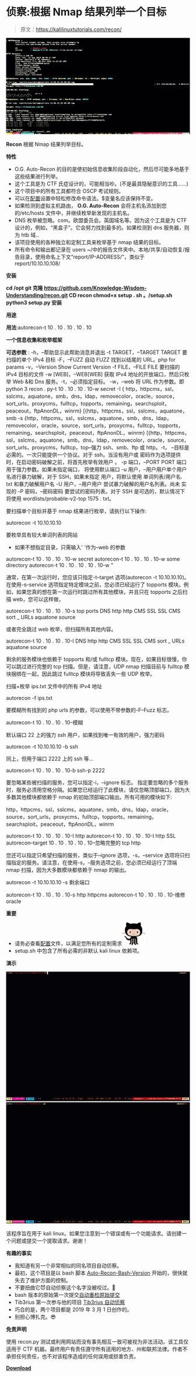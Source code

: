 # 侦察:根据 Nmap 结果列举一个目标

> 原文：<https://kalilinuxtutorials.com/recon/>

[![Recon : Enumerate A Target Based Off Of Nmap Results](img/97fa3418f776eb7a057012cb8d20eecc.png "Recon : Enumerate A Target Based Off Of Nmap Results")](https://1.bp.blogspot.com/-tsle8N0Eyow/XwSJqKviiCI/AAAAAAAAG0s/K01O8xjmO5IaMeXuKLnuP8jkE9p2gAWcwCLcBGAsYHQ/s1600/recon%25281%2529.png)

**Recon** 根据 Nmap 结果列举目标。

**特性**

*   O.G. Auto-Recon 的目的是使初始信息收集阶段自动化，然后尽可能多地基于这些结果进行列举。
*   这个工具是为 CTF 氏症设计的，可能相当吵。(不是最具隐秘意识的工具……)
*   这个项目中的所有工具都符合 OSCP 考试规则。
*   可以在[配置](https://github.com/Knowledge-Wisdom-Understanding/recon/blob/master/config/config.yaml)设置中轻松修改命令语法。$变量名应该保持不变。
*   如果检测到虚拟主机路由， **O.G. Auto-Recon** 会将主机名添加到您的/etc/hosts 文件中，并继续枚举新发现的主机名。
*   DNS 枚举被忽略。com。欧盟委员会。英国域名等。因为这个工具是为 CTF 设计的，例如，“黑盒子”。它会努力找到最多的。如果检测到 dns 服务器，则为 htb 域..
*   该项目使用的各种独立和定制工具来枚举基于 nmap 结果的目标。
*   所有命令和输出都记录在 users ~/中的报告文件夹中。本地/共享/自动恢复/报告目录，使用命名上下文“report/IP-ADDRESS/”，类似于 report/10.10.10.108/

**安装**

**cd /opt
git 克隆 https://github.com/Knowledge-Wisdom-Understanding/recon.git
CD recon
chmod+x setup . sh
。/setup.sh
python3 setup.py 安装**

**用途**

**用法**:autorecon-t 10 . 10 . 10 . 10 . 10

**一个信息收集和枚举框架**

**可选参数** :
-h，–帮助显示此帮助消息并退出
-t TARGET，–TARGET TARGET
要扫描的单个 IPv4 目标
-F，–FUZZ 自动 FUZZ 找到以结尾的 URL。php for params
-v，–Version Show Current Version
-f FILE，–FILE FILE 要扫描的 IPv4 目标的文件
-w [WEB]，–WEB[WEB]
获取 IPv4 地址的开放端口，然后只枚举
Web &和 Dns 服务。-t，–必须指定目标。
-w，–web 将 URL 作为参数。即 python 3
recon . py-t 10 . 10 . 10 . 10-w secret
-I { http，httpcms，ssl，sslcms，aquatone，smb，dns，ldap，removecolor，oracle，source，sort_urls，proxycms，fulltcp，topports，remaining，searchsploit，peaceout，ftpAnonDL，winrm} [{http，httpcms，ssl，sslcms，aquatone，smb
-s {http，httpcms，ssl，sslcms，aquatone，smb，dns，ldap，removecolor，oracle，source，sort_urls，proxycms，fulltcp，topports，remaining，searchsploit，peaceout，ftpAnonDL，winrm} [{http，httpcms，ssl，sslcms，aquatone，smb，dns，ldap，removecolor，oracle，source，sort_urls，proxycms，fulltcp，top–强力 ssh、smb、ftp 或 http。-t，
–目标是必需的。一次只能提供一个协议。对于 ssh，当没有用户或
密码作为选项提供时，在启动密码破解之前，将首先枚举有效用户
。
-p 端口，–PORT PORT 端口用于强力参数。如果未指定端口，
将使用默认端口
-u 用户，–用户用户单个用户名进行暴力破解，对于 SSH，如果未指定
用户，将默认使用
单词列表/用户名. txt 和暴力破解用户名
-U 用户，–用户用户
尝试暴力破解的用户名列表。尚未
实现的
-P 密码，–密码密码
要尝试的密码列表。对于 SSH 是可选的，默认情况下将使用
wordlists/probable-v2-top 1575 . txt。

要扫描单个目标并基于 nmap 结果进行枚举，请执行以下操作:

autorecon -t 10.10.10.10

要枚举具有较大单词列表的网站

*   如果不想指定目录，只需输入' '作为–web 的参数

autorecon-t 10 . 10 . 10 . 10-w secret
autorecon-t 10 . 10 . 10 . 10-w some directory
autorecon-t 10 . 10 . 10 . 10 . 10-w "

通常，在第一次运行时，您应该只指定-t–target 选项(autorecon -t 10.10.10.10)。在使用-s–service 选项指定特定模块之前，您必须已经运行了 topports 模块。例如，如果您真的想在第一次运行时跳过所有其他模块，并且只在 topports 之后扫描 web，您可以这样做，

autorecon-t 10 . 10 . 10 . 10-s top ports DNS http http CMS SSL SSL CMS sort _ URLs aquatone source

或者完全跳过 web 枚举，但扫描所有其他内容。

autorecon-t 10 . 10 . 10 . 10-I DNS http http CMS SSL SSL CMS sort _ URLs aquatone source

剩余的服务模块也依赖于 topports 和/或 fulltcp 模块。现在，如果目标很慢，你可以跳过进行完整的 tcp 扫描。但是，请注意，UDP nmap 扫描目前与 fulltcp 模块捆绑在一起，因此跳过 fulltcp 模块将导致丢失一些 UDP 枚举。

扫描+枚举 ips.txt 文件中的所有 IPv4 地址

autorecon -f ips.txt

要模糊所有找到的 php urls 的参数，可以使用不带参数的-F–Fuzz 标志。

autorecon-t 10 . 10 . 10 . 10–模糊

默认端口 22 上的强力 ssh 用户，如果找到唯一有效的用户，强力密码

autorecon -t 10.10.10.10 -b ssh

同上，但用于端口 2222 上的 ssh 等…

autorecon-t 10 . 10 . 10 . 10-b ssh-p 2222

要忽略某些被扫描的服务，您可以指定-i，–ignore 标志。
指定要忽略的多个服务时，服务必须用空格分隔。如果您已经运行了此模块，请仅忽略顶部端口，因为大多数其他模块都依赖于 nmap 的初始顶部端口输出。所有可用的模块如下:

http，httpcms，ssl，sslcms，aquatone，smb，dns，ldap，oracle，source，sort_urls，proxycms，fulltcp，topports，remaining，searchsploit，peaceout，ftpAnonDL，winrm

autorecon-t 10 . 10 . 10 . 10-I http
autorecon-t 10 . 10 . 10 . 10-I http SSL
autorecon–target 10 . 10 . 10 . 10 . 10–忽略完整的 tcp http

您还可以指定只希望扫描的服务，类似于–ignore 选项，-s，–service 选项将只扫描指定的服务。请注意，在使用-s，–服务选项之前，您必须已经运行了顶端 nmap 扫描，因为大多数模块都依赖于 nmap 的输出。

autorecon -t 10.10.10.10 -s 剩余端口

autorecon-t 10 . 10 . 10 . 10-s http httpcms
autorecon-t 10 . 10 . 10 . 10-维修 oracle

**重要**

*   请务必查看[配置](https://github.com/Knowledge-Wisdom-Understanding/recon/blob/master/config/config.yaml)文件，以满足您所有的定制需求![:octocat:](img/0baad42b94bbc22ec7a1dc64a2c34d42.png)
*   setup.sh 中包含了所有必需的非默认 kali linux 依赖项。

**演示**

![](img/7982253a961e748d39060c753f8e02fc.png)![](img/230e38600746a0063763b4a83b287bff.png)

该程序旨在用于 kali linux。如果您注意到一个错误或有一个功能请求。请创建一个问题或提交一个提取请求。谢谢！

**有趣的事实**

*   我知道有另一个非常相似的同名项目自动侦察。
*   最初，这个项目是以 bash 脚本 [Auto-Recon-Bash-Version](https://github.com/Knowledge-Wisdom-Understanding/Auto-Recon) 开始的，很快就失去了维护方面的控制。
*   不要扭曲它😈自动侦察这个名字没被咬过。🍏
*   bash 版本的原始第一次提交[自动重检原始提交](https://github.com/Knowledge-Wisdom-Understanding/Auto-Recon/commit/2c03459fa0c9844a66ba58097b326340bb4ef662)
*   Tib3rius 第一次参与他的项目 [Tib3rius 自动侦察](https://github.com/Tib3rius/AutoRecon/commit/a08eeed021df9025e15361914c7332ef1f37b04e)
*   巧合的是，两个项目都是 2019 年 3 月 1 日创作的。
*   别担心博扎克。😎

**免责声明**

使用 recon.py 测试或利用网站而没有事先相互一致可被视为非法活动。该工具仅适用于 CTF 机器。最终用户有责任遵守所有适用的地方、州和联邦法律。作者不承担任何责任，也不对该程序造成的任何误用或损害负责。

[**Download**](https://github.com/Knowledge-Wisdom-Understanding/recon)